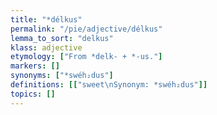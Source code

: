 ```yaml
---
title: "*délkus"
permalink: "/pie/adjective/délkus"
lemma_to_sort: "delkus"
klass: adjective
etymology: ["From *delk- +‎ *-us."]
markers: []
synonyms: ["*swéh₂dus"]
definitions: [["sweet\nSynonym: *swéh₂dus"]]
topics: []
---
```

